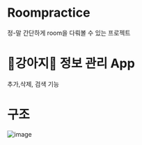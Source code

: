 # Roompractice
정-말 간단하게 room을 다뤄볼 수 있는 프로젝트

# 🐶강아지🐶 정보 관리 App
추가,삭제, 검색 기능

# 구조
![image](https://user-images.githubusercontent.com/51503884/80896951-c2892000-8d2e-11ea-89e1-3450b37bb9ce.png)
